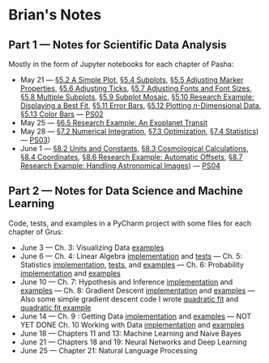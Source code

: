 # Brian's Notes

## Part 1 &mdash; Notes for Scientific Data Analysis

Mostly in the form of Jupyter notebooks for each chapter of Pasha:

* May 21 &mdash; [&sect;5.2 A Simple Plot](./pasha/c05/c05s02.ipynb), [&sect;5.4 Subplots](./pasha/c05/c05s04.ipynb), [&sect;5.5 Adjusting Marker Properties](./pasha/c05/c05s05.ipynb), [&sect;5.6 Adjusting Ticks](./pasha/c05/c05s06.ipynb), [&sect;5.7 Adjusting Fonts and Font Sizes](./pasha/c05/c05s07.ipynb), [&sect;5.8 Multiple Subplots](./pasha/c05/c05s08.ipynb), [&sect;5.9 Subplot Mosaic](./pasha/c05/c05s09.ipynb), [&sect;5.10 Research Example: Displaying a Best Fit](./pasha/c05/c05s10.ipynb), [&sect;5.11 Error Bars](./pasha/c05/c05s11.ipynb), [&sect;5.12 Plotting *n*-Dimensional Data](./pasha/c05/c05s12.ipynb), [&sect;5.13 Color Bars](./pasha/c05/c05s13.ipynb) &mdash; [PS02](./psets/ps02.ipynb)
* May 25 &mdash; [&sect;6.5 Research Example: An Exoplanet Transit](./pasha/c06/c06s05.ipynb)
* May 28 &mdash; [&sect;7.2 Numerical Integration](./pasha/c07/c07s02.ipynb), [&sect;7.3 Optimization](./pasha/c07/c07s03.ipynb), [&sect;7.4 Statistics](./pasha/c07/c07s04.ipynb)) &mdash; [PS03](./psets/ps03.ipynb))
* June 1 &mdash; [&sect;8.2 Units and Constants](./pasha/c08/c08s02.pdf), [&sect;8.3 Cosmological Calculations](./pasha/c08/c08s03.ipynb), [&sect;8.4 Coordinates](./pasha/c08/c08s04.ipynb), [&sect;8.6 Research Example: Automatic Offsets](./pasha/c08/c08s06.ipynb), [&sect;8.7 Research Example: Handling Astronomical Images](./pasha/c08/c08s07.ipynb)) &mdash; [PS04](./psets/ps04.ipynb)

## Part 2 &mdash; Notes for Data Science and Machine Learning

Code, tests, and examples in a PyCharm project with some files for each chapter of Grus:

* June 3 &mdash; Ch. 3: Visualizing Data [examples](./grus/grus_ch03_examples.py)
* June 6 &mdash; Ch. 4: Linear Algebra [implementation](./grus/grus_ch04_code.py) and [tests](./grus/grus_ch04_test.py) &mdash; Ch. 5: Statistics [implementation](./grus/grus_ch05_code.py), [tests](./grus/grus_ch05_test.py), and [examples](./grus/grus_ch05_examples.py) &mdash; Ch. 6: Probability [implementation](./grus/grus_ch06_code.py) and [examples](./grus/grus_ch06_examples.py)
* June 10 &mdash; Ch. 7: Hypothesis and Inference [implementation](./grus/grus_ch07_code.py) and [examples](./grus/grus_ch07_examples.py) &mdash; Ch. 8: Gradient Descent [implementation](./grus/grus_ch08_code.py) and [examples](./grus/grus_ch08_examples.py) &mdash; Also some simple gradient descent code I wrote [quadratic fit](./grus/quadratic_fit.py) and [quadratic fit example](./grus/quadratic_fit_example.py)
* June 14 &mdash; Ch. 9 : Getting Data [implementation](./grus/grus_ch09_code.py) and [examples](./grus/grus_ch09_examples.py) &mdash; NOT YET DONE Ch. 10 Working with Data [implementation](./grus/grus_ch10_code.py) and [examples](./grus/grus_ch10_examples.py) 
* June 18 &mdash; Chapters 11 and 13: Machine Learning and Naive Bayes
* June 21 &mdash; Chapters 18 and 19: Neural Networks and Deep Learning
* June 25 &mdash; Chapter 21: Natural Language Processing
